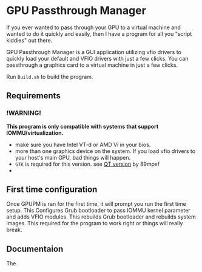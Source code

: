 # GPU Passthrough Manager

If you ever wanted to pass through your GPU to a virtual machine and wanted to do it quickly and easily, then I have a program for all you "script kiddies" out there.

GPU Passthrough Manager is a GUI application utilizing vfio drivers to quickly load your default and VFIO drivers with just a few clicks. You can passthrough a graphics card to a virtual machine in just a few clicks.

Run `Build.sh` to build the program.
## Requirements
### !WARNING!
**This program is only compatible with systems that support IOMMU/virtualization.**
- make sure you have Intel VT-d or AMD Vi in your bios.
- more than one graphics device on the system. If you load vfio drivers to your host's main GPU, bad things will happen.
- `GTK` is required for this version. see [QT version](https://github.com/89mpxf/GPU-Passthrough-Manager-Python) by 89mpxf
- 
## First time configuration
Once GPUPM is ran for the first time, it will prompt you run the first time setup. This Configures Grub bootloader to pass IOMMU kernel parameter and adds VFIO modules. This rebuilds Grub bootloader and rebuilds system images. This required for the program to work right or things will really break. 
## Documentaion
The
